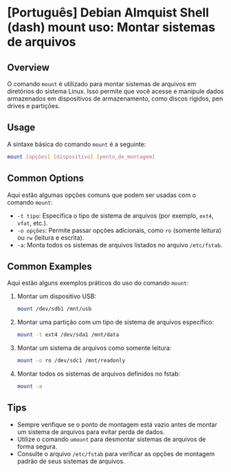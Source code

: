 # [Português] Debian Almquist Shell (dash) mount uso: Montar sistemas de arquivos

## Overview
O comando `mount` é utilizado para montar sistemas de arquivos em diretórios do sistema Linux. Isso permite que você acesse e manipule dados armazenados em dispositivos de armazenamento, como discos rígidos, pen drives e partições.

## Usage
A sintaxe básica do comando `mount` é a seguinte:

```bash
mount [opções] [dispositivo] [ponto_de_montagem]
```

## Common Options
Aqui estão algumas opções comuns que podem ser usadas com o comando `mount`:

- `-t tipo`: Especifica o tipo de sistema de arquivos (por exemplo, `ext4`, `vfat`, etc.).
- `-o opções`: Permite passar opções adicionais, como `ro` (somente leitura) ou `rw` (leitura e escrita).
- `-a`: Monta todos os sistemas de arquivos listados no arquivo `/etc/fstab`.

## Common Examples
Aqui estão alguns exemplos práticos do uso do comando `mount`:

1. Montar um dispositivo USB:
   ```bash
   mount /dev/sdb1 /mnt/usb
   ```

2. Montar uma partição com um tipo de sistema de arquivos específico:
   ```bash
   mount -t ext4 /dev/sda1 /mnt/data
   ```

3. Montar um sistema de arquivos como somente leitura:
   ```bash
   mount -o ro /dev/sdc1 /mnt/readonly
   ```

4. Montar todos os sistemas de arquivos definidos no fstab:
   ```bash
   mount -a
   ```

## Tips
- Sempre verifique se o ponto de montagem está vazio antes de montar um sistema de arquivos para evitar perda de dados.
- Utilize o comando `umount` para desmontar sistemas de arquivos de forma segura.
- Consulte o arquivo `/etc/fstab` para verificar as opções de montagem padrão de seus sistemas de arquivos.